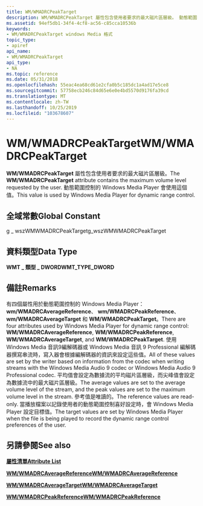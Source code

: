 ```yaml
---
title: WM/WMADRCPeakTarget
description: WM/WMADRCPeakTarget 屬性包含使用者要求的最大磁片區層級。 動態範圍控制的 Windows Media Player 會使用這個值。
ms.assetid: 94ef5db1-34f4-4cf8-ac56-c85cca10536b
keywords:
- WM/WMADRCPeakTarget windows Media 格式
topic_type:
- apiref
api_name:
- WM/WMADRCPeakTarget
api_type:
- NA
ms.topic: reference
ms.date: 05/31/2018
ms.openlocfilehash: 55eac4ea68cd61e2cfa0b5c185dc1a4ad17e5ce8
ms.sourcegitcommit: 57758ecb246c84d65e6e0e4bd5570d9176fa39cd
ms.translationtype: MT
ms.contentlocale: zh-TW
ms.lasthandoff: 10/25/2019
ms.locfileid: "103678607"
---
```

# <a name="wmwmadrcpeaktarget"></a><span data-ttu-id="0d8d0-105">WM/WMADRCPeakTarget</span><span class="sxs-lookup"><span data-stu-id="0d8d0-105">WM/WMADRCPeakTarget</span></span>

<span data-ttu-id="0d8d0-106">**WM/WMADRCPeakTarget** 屬性包含使用者要求的最大磁片區層級。</span><span class="sxs-lookup"><span data-stu-id="0d8d0-106">The **WM/WMADRCPeakTarget** attribute contains the maximum volume level requested by the user.</span></span> <span data-ttu-id="0d8d0-107">動態範圍控制的 Windows Media Player 會使用這個值。</span><span class="sxs-lookup"><span data-stu-id="0d8d0-107">This value is used by Windows Media Player for dynamic range control.</span></span>

## <a name="global-constant"></a><span data-ttu-id="0d8d0-108">全域常數</span><span class="sxs-lookup"><span data-stu-id="0d8d0-108">Global Constant</span></span>

<span data-ttu-id="0d8d0-109">g \_ wszWMWMADRCPeakTarget</span><span class="sxs-lookup"><span data-stu-id="0d8d0-109">g\_wszWMWMADRCPeakTarget</span></span>

## <a name="data-type"></a><span data-ttu-id="0d8d0-110">資料類型</span><span class="sxs-lookup"><span data-stu-id="0d8d0-110">Data Type</span></span>

<span data-ttu-id="0d8d0-111">**WMT \_ 類型 \_ DWORD**</span><span class="sxs-lookup"><span data-stu-id="0d8d0-111">**WMT\_TYPE\_DWORD**</span></span>

## <a name="remarks"></a><span data-ttu-id="0d8d0-112">備註</span><span class="sxs-lookup"><span data-stu-id="0d8d0-112">Remarks</span></span>

<span data-ttu-id="0d8d0-113">有四個屬性用於動態範圍控制的 Windows Media Player： **wm/WMADRCAverageReference**、 **wm/WMADRCPeakReference**、 **wm/WMADRCAverageTarget** 和 **WM/WMADRCPeakTarget**。</span><span class="sxs-lookup"><span data-stu-id="0d8d0-113">There are four attributes used by Windows Media Player for dynamic range control: **WM/WMADRCAverageReference**, **WM/WMADRCPeakReference**, **WM/WMADRCAverageTarget**, and **WM/WMADRCPeakTarget**.</span></span> <span data-ttu-id="0d8d0-114">使用 Windows Media 音訊9編解碼器或 Windows Media 音訊 9 Professional 編解碼器撰寫串流時，寫入器會根據編解碼器的資訊來設定這些值。</span><span class="sxs-lookup"><span data-stu-id="0d8d0-114">All of these values are set by the writer based on information from the codec when writing streams with the Windows Media Audio 9 codec or Windows Media Audio 9 Professional codec.</span></span> <span data-ttu-id="0d8d0-115">平均值會設定為數據流的平均磁片區層級，而尖峰值會設定為數據流中的最大磁片區層級。</span><span class="sxs-lookup"><span data-stu-id="0d8d0-115">The average values are set to the average volume level of the stream, and the peak values are set to the maximum volume level in the stream.</span></span> <span data-ttu-id="0d8d0-116">參考值是唯讀的。</span><span class="sxs-lookup"><span data-stu-id="0d8d0-116">The reference values are read-only.</span></span> <span data-ttu-id="0d8d0-117">當播放檔案以記錄使用者的動態範圍控制喜好設定時，會 Windows Media Player 設定目標值。</span><span class="sxs-lookup"><span data-stu-id="0d8d0-117">The target values are set by Windows Media Player when the file is being played to record the dynamic range control preferences of the user.</span></span>

## <a name="see-also"></a><span data-ttu-id="0d8d0-118">另請參閱</span><span class="sxs-lookup"><span data-stu-id="0d8d0-118">See also</span></span>

<dl> <dt>

[<span data-ttu-id="0d8d0-119">**屬性清單**</span><span class="sxs-lookup"><span data-stu-id="0d8d0-119">**Attribute List**</span></span>](attribute-list.md)
</dt> <dt>

[<span data-ttu-id="0d8d0-120">**WM/WMADRCAverageReference**</span><span class="sxs-lookup"><span data-stu-id="0d8d0-120">**WM/WMADRCAverageReference**</span></span>](wm-wmadrcaveragereference.md)
</dt> <dt>

[<span data-ttu-id="0d8d0-121">**WM/WMADRCAverageTarget**</span><span class="sxs-lookup"><span data-stu-id="0d8d0-121">**WM/WMADRCAverageTarget**</span></span>](wm-wmadrcaveragetarget.md)
</dt> <dt>

[<span data-ttu-id="0d8d0-122">**WM/WMADRCPeakReference**</span><span class="sxs-lookup"><span data-stu-id="0d8d0-122">**WM/WMADRCPeakReference**</span></span>](wm-wmadrcpeakreference.md)
</dt> </dl>

 

 




